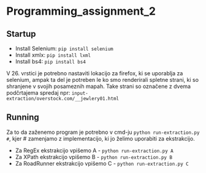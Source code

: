 # Programming_assignment_2

## Startup

- Install Selenium: `pip install selenium` 
- Install xmlx: `pip install lxml` 
- Install bs4: `pip install bs4`

V 26. vrstici je potrebno nastaviti lokacijo za firefox, ki se uporablja za selenium, ampak ta del je potreben le ko smo 
renderirali spletne strani, ki so shranjene v svojih posameznih mapah. Take strani so označene z dvema podčrtajema spredaj npr: `input-extraction/overstock.com/__jewlery01.html`

## Running

Za to da zaženemo program je potrebno v cmd-ju `python run-extraction.py #`, kjer # zamenjamo z implementacijo, ki jo želimo uporabiti za ekstrakcijo.
- Za RegEx ekstrakcijo vpišemo A - `python run-extraction.py A`
- Za XPath ekstrakcijo vpišemo B - `python run-extraction.py B`
- Za RoadRunner ekstrakcijo vpišemo C - `python run-extraction.py C`